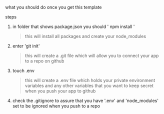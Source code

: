 what you should do once you get this template

steps

1. in folder that shows package.json you should ' npm install '

    > this will install all packages and create your node_modules

2. enter 'git init'

    > this will create a .git file which will allow you to connect your app to a repo on github

3. touch .env

    > this will create a .env file which holds your private environment variables and any other variables that you want to keep secret when you push your app to github

4. check the .gitignore to assure that you have '.env' and 'node_modules' set to be ignored when you push to a repo
